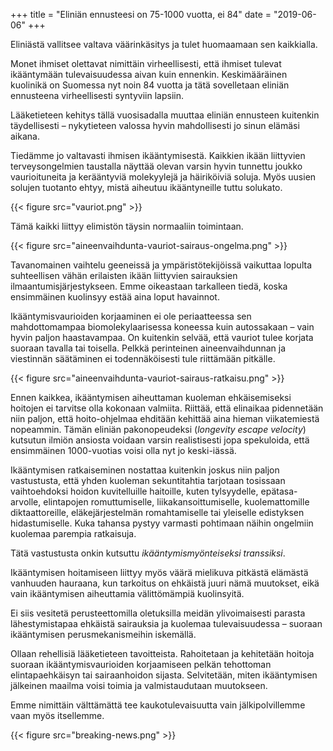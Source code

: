 +++
title = "Eliniän ennusteesi on 75-1000 vuotta, ei 84"
date = "2019-06-06"
+++

Eliniästä vallitsee valtava väärinkäsitys ja tulet huomaamaan sen kaikkialla.

Monet ihmiset olettavat nimittäin virheellisesti, että ihmiset tulevat ikääntymään tulevaisuudessa aivan kuin ennenkin. Keskimääräinen kuolinikä on Suomessa nyt noin 84 vuotta ja tätä sovelletaan eliniän ennusteena virheellisesti syntyviin lapsiin.

Lääketieteen kehitys tällä vuosisadalla muuttaa eliniän ennusteen kuitenkin täydellisesti – nykytieteen valossa hyvin mahdollisesti jo sinun elämäsi aikana.

Tiedämme jo valtavasti ihmisen ikääntymisestä. Kaikkien ikään liittyvien terveysongelmien taustalla näyttää olevan varsin hyvin tunnettu joukko vaurioituneita ja kerääntyviä molekyylejä ja häiriköiviä soluja. Myös uusien solujen tuotanto ehtyy, mistä aiheutuu ikääntyneille tuttu solukato. 

{{< figure src="vauriot.png" >}}

Tämä kaikki liittyy elimistön täysin normaaliin toimintaan. 

{{< figure src="aineenvaihdunta-vauriot-sairaus-ongelma.png" >}}

Tavanomainen vaihtelu geeneissä ja ympäristötekijöissä vaikuttaa lopulta suhteellisen vähän erilaisten ikään liittyvien sairauksien ilmaantumisjärjestykseen. Emme oikeastaan tarkalleen tiedä, koska ensimmäinen kuolinsyy estää aina loput havainnot.

Ikääntymisvaurioiden korjaaminen ei ole periaatteessa sen mahdottomampaa biomolekylaarisessa koneessa kuin autossakaan – vain hyvin paljon haastavampaa. On kuitenkin selvää, että vauriot tulee korjata suoraan tavalla tai toisella. Pelkkä perinteinen aineenvaihdunnan ja viestinnän säätäminen ei todennäköisesti tule riittämään pitkälle.

{{< figure src="aineenvaihdunta-vauriot-sairaus-ratkaisu.png" >}}

Ennen kaikkea, ikääntymisen aiheuttaman kuoleman ehkäisemiseksi hoitojen ei tarvitse olla kokonaan valmiita. Riittää, että elinaikaa pidennetään niin paljon, että hoito-ohjelmaa ehditään kehittää aina hieman viikatemiestä nopeammin. Tämän eliniän pakonopeudeksi (*longevity escape velocity*) kutsutun ilmiön ansiosta voidaan varsin realistisesti jopa spekuloida, että ensimmäinen 1000-vuotias voisi olla nyt jo keski-iässä.

Ikääntymisen ratkaiseminen nostattaa kuitenkin joskus niin paljon vastustusta, että yhden kuoleman sekuntitahtia tarjotaan tosissaan vaihtoehdoksi hoidon kuvitelluille haitoille, kuten tylsyydelle, epätasa-arvolle, elintapojen romuttumiselle, liikakansoittumiselle, kuolemattomille diktaattoreille, eläkejärjestelmän romahtamiselle tai yleiselle edistyksen hidastumiselle. Kuka tahansa pystyy varmasti pohtimaan näihin ongelmiin kuolemaa parempia ratkaisuja. 

Tätä vastustusta onkin kutsuttu *ikääntymismyönteiseksi transsiksi*. 

Ikääntymisen hoitamiseen liittyy myös väärä mielikuva pitkästä elämästä vanhuuden hauraana, kun tarkoitus on ehkäistä juuri nämä muutokset, eikä vain ikääntymisen aiheuttamia välittömämpiä kuolinsyitä.

Ei siis vesitetä perusteettomilla oletuksilla meidän ylivoimaisesti parasta lähestymistapaa ehkäistä sairauksia ja kuolemaa tulevaisuudessa – suoraan ikääntymisen perusmekanismeihin iskemällä. 

Ollaan rehellisiä lääketieteen tavoitteista. Rahoitetaan ja kehitetään hoitoja suoraan ikääntymisvaurioiden korjaamiseen pelkän tehottoman elintapaehkäisyn tai sairaanhoidon sijasta. Selvitetään, miten ikääntymisen jälkeinen maailma voisi toimia ja valmistaudutaan muutokseen.

Emme nimittäin välttämättä tee kaukotulevaisuutta vain jälkipolvillemme vaan myös itsellemme.

{{< figure src="breaking-news.png" >}}